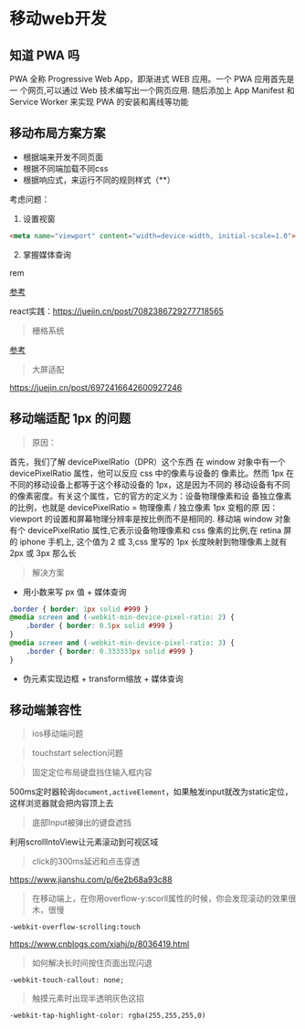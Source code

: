 # 移动web开发

## 知道 PWA 吗

PWA 全称 Progressive Web App，即渐进式 WEB 应用。一个 PWA 应用首先是一 个网页,可以通过 Web 技术编写出一个网页应用. 随后添加上 App Manifest 和 Service Worker 来实现 PWA 的安装和离线等功能

## 移动布局方案方案

- 根据端来开发不同页面
- 根据不同端加载不同css
- 根据响应式，来运行不同的规则样式（**）

考虑问题：
1. 设置视窗
```html
<meta name="viewport" content="width=device-width, initial-scale=1.0">
```
2. 掌握媒体查询

rem

[参考](https://juejin.cn/post/6953091677838344199#heading-1)

react实践：https://juejin.cn/post/7082386729277718565

> 栅格系统

[参考](https://juejin.cn/post/6953091677838344199#heading-1)


> 大屏适配

https://juejin.cn/post/6972416642600927246

## 移动端适配 1px 的问题

> 原因：

首先，我们了解 devicePixelRatio（DPR）这个东西 在 window 对象中有一个 devicePixelRatio 属性，他可以反应 css 中的像素与设备的 像素比。然而 1px 在不同的移动设备上都等于这个移动设备的 1px，这是因为不同的 移动设备有不同的像素密度。有关这个属性，它的官方的定义为：设备物理像素和设 备独立像素的比例，也就是 devicePixelRatio = 物理像素 / 独立像素 1px 变粗的原 因：viewport 的设置和屏幕物理分辨率是按比例而不是相同的. 移动端 window 对象 有个 devicePixelRatio 属性,它表示设备物理像素和 css 像素的比例,在 retina 屏的 iphone 手机上, 这个值为 2 或 3,css 里写的 1px 长度映射到物理像素上就有 2px 或 3px 那么长

> 解决方案
- 用小数来写 px 值 + 媒体查询
```css
.border { border: 1px solid #999 } 
@media screen and (-webkit-min-device-pixel-ratio: 2) { 
    .border { border: 0.5px solid #999 } 
}
@media screen and (-webkit-min-device-pixel-ratio: 3) { 
    .border { border: 0.333333px solid #999 } 
}
```
- 伪元素实现边框 + transform缩放 + 媒体查询

## 移动端兼容性

> ios移动端问题

> touchstart selection问题

> 固定定位布局键盘挡住输入框内容

500ms定时器轮询`document,activeElement`，如果触发input就改为static定位，这样浏览器就会把内容顶上去

> 底部Input被弹出的键盘遮挡

利用scrollIntoView让元素滚动到可视区域

> click的300ms延迟和点击穿透

https://www.jianshu.com/p/6e2b68a93c88

> 在移动端上，在你用overflow-y:scorll属性的时候，你会发现滚动的效果很木，很慢

`-webkit-overflow-scrolling:touch`

https://www.cnblogs.com/xiahj/p/8036419.html

> 如何解决长时间按住页面出现闪退

`-webkit-touch-callout: none;`

> 触摸元素时出现半透明灰色这招

`-webkit-tap-highlight-color: rgba(255,255,255,0)`